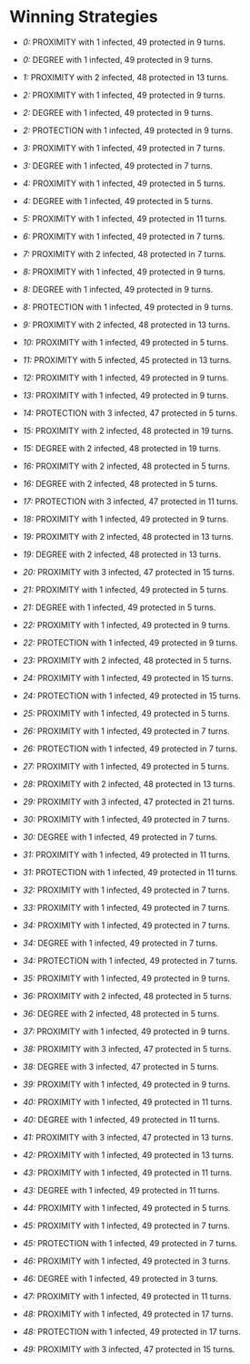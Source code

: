 # Winning Strategies

* _0:_ PROXIMITY with 1 infected, 49 protected in 9 turns.


* _0:_ DEGREE with 1 infected, 49 protected in 9 turns.


* _1:_ PROXIMITY with 2 infected, 48 protected in 13 turns.


* _2:_ PROXIMITY with 1 infected, 49 protected in 9 turns.


* _2:_ DEGREE with 1 infected, 49 protected in 9 turns.


* _2:_ PROTECTION with 1 infected, 49 protected in 9 turns.


* _3:_ PROXIMITY with 1 infected, 49 protected in 7 turns.


* _3:_ DEGREE with 1 infected, 49 protected in 7 turns.


* _4:_ PROXIMITY with 1 infected, 49 protected in 5 turns.


* _4:_ DEGREE with 1 infected, 49 protected in 5 turns.


* _5:_ PROXIMITY with 1 infected, 49 protected in 11 turns.


* _6:_ PROXIMITY with 1 infected, 49 protected in 7 turns.


* _7:_ PROXIMITY with 2 infected, 48 protected in 7 turns.


* _8:_ PROXIMITY with 1 infected, 49 protected in 9 turns.


* _8:_ DEGREE with 1 infected, 49 protected in 9 turns.


* _8:_ PROTECTION with 1 infected, 49 protected in 9 turns.


* _9:_ PROXIMITY with 2 infected, 48 protected in 13 turns.


* _10:_ PROXIMITY with 1 infected, 49 protected in 5 turns.


* _11:_ PROXIMITY with 5 infected, 45 protected in 13 turns.


* _12:_ PROXIMITY with 1 infected, 49 protected in 9 turns.


* _13:_ PROXIMITY with 1 infected, 49 protected in 9 turns.


* _14:_ PROTECTION with 3 infected, 47 protected in 5 turns.


* _15:_ PROXIMITY with 2 infected, 48 protected in 19 turns.


* _15:_ DEGREE with 2 infected, 48 protected in 19 turns.


* _16:_ PROXIMITY with 2 infected, 48 protected in 5 turns.


* _16:_ DEGREE with 2 infected, 48 protected in 5 turns.


* _17:_ PROTECTION with 3 infected, 47 protected in 11 turns.


* _18:_ PROXIMITY with 1 infected, 49 protected in 9 turns.


* _19:_ PROXIMITY with 2 infected, 48 protected in 13 turns.


* _19:_ DEGREE with 2 infected, 48 protected in 13 turns.


* _20:_ PROXIMITY with 3 infected, 47 protected in 15 turns.


* _21:_ PROXIMITY with 1 infected, 49 protected in 5 turns.


* _21:_ DEGREE with 1 infected, 49 protected in 5 turns.


* _22:_ PROXIMITY with 1 infected, 49 protected in 9 turns.


* _22:_ PROTECTION with 1 infected, 49 protected in 9 turns.


* _23:_ PROXIMITY with 2 infected, 48 protected in 5 turns.


* _24:_ PROXIMITY with 1 infected, 49 protected in 15 turns.


* _24:_ PROTECTION with 1 infected, 49 protected in 15 turns.


* _25:_ PROXIMITY with 1 infected, 49 protected in 5 turns.


* _26:_ PROXIMITY with 1 infected, 49 protected in 7 turns.


* _26:_ PROTECTION with 1 infected, 49 protected in 7 turns.


* _27:_ PROXIMITY with 1 infected, 49 protected in 5 turns.


* _28:_ PROXIMITY with 2 infected, 48 protected in 13 turns.


* _29:_ PROXIMITY with 3 infected, 47 protected in 21 turns.


* _30:_ PROXIMITY with 1 infected, 49 protected in 7 turns.


* _30:_ DEGREE with 1 infected, 49 protected in 7 turns.


* _31:_ PROXIMITY with 1 infected, 49 protected in 11 turns.


* _31:_ PROTECTION with 1 infected, 49 protected in 11 turns.


* _32:_ PROXIMITY with 1 infected, 49 protected in 7 turns.


* _33:_ PROXIMITY with 1 infected, 49 protected in 7 turns.


* _34:_ PROXIMITY with 1 infected, 49 protected in 7 turns.


* _34:_ DEGREE with 1 infected, 49 protected in 7 turns.


* _34:_ PROTECTION with 1 infected, 49 protected in 7 turns.


* _35:_ PROXIMITY with 1 infected, 49 protected in 9 turns.


* _36:_ PROXIMITY with 2 infected, 48 protected in 5 turns.


* _36:_ DEGREE with 2 infected, 48 protected in 5 turns.


* _37:_ PROXIMITY with 1 infected, 49 protected in 9 turns.


* _38:_ PROXIMITY with 3 infected, 47 protected in 5 turns.


* _38:_ DEGREE with 3 infected, 47 protected in 5 turns.


* _39:_ PROXIMITY with 1 infected, 49 protected in 9 turns.


* _40:_ PROXIMITY with 1 infected, 49 protected in 11 turns.


* _40:_ DEGREE with 1 infected, 49 protected in 11 turns.


* _41:_ PROXIMITY with 3 infected, 47 protected in 13 turns.


* _42:_ PROXIMITY with 1 infected, 49 protected in 13 turns.


* _43:_ PROXIMITY with 1 infected, 49 protected in 11 turns.


* _43:_ DEGREE with 1 infected, 49 protected in 11 turns.


* _44:_ PROXIMITY with 1 infected, 49 protected in 5 turns.


* _45:_ PROXIMITY with 1 infected, 49 protected in 7 turns.


* _45:_ PROTECTION with 1 infected, 49 protected in 7 turns.


* _46:_ PROXIMITY with 1 infected, 49 protected in 3 turns.


* _46:_ DEGREE with 1 infected, 49 protected in 3 turns.


* _47:_ PROXIMITY with 1 infected, 49 protected in 11 turns.


* _48:_ PROXIMITY with 1 infected, 49 protected in 17 turns.


* _48:_ PROTECTION with 1 infected, 49 protected in 17 turns.


* _49:_ PROXIMITY with 3 infected, 47 protected in 15 turns.


